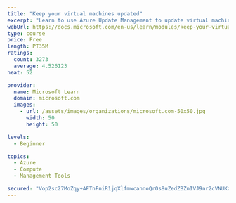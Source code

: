 ```yaml
---
title: "Keep your virtual machines updated"
excerpt: "Learn to use Azure Update Management to update virtual machines, verify agent connectivity, and use Azure Log Analytics in your cloud environment."
webUrl: https://docs.microsoft.com/en-us/learn/modules/keep-your-virtual-machines-updated/
type: course
price: Free
length: PT35M
ratings:
  count: 3273
  average: 4.526123
heat: 52

provider:
  name: Microsoft Learn
  domain: microsoft.com
  images:
    - url: /assets/images/organizations/microsoft.com-50x50.jpg
      width: 50
      height: 50

levels:
  - Beginner

topics:
  - Azure
  - Compute
  - Management Tools

secured: "Vop2sc27MoZqy+AFTnFniR1jqXlfmwcahnoQrOs8uZedZBZnIVJ9nr2cVNUKz88Q2k4pj7jEQpxMslkd6YWvraylzqPUIQ2zPJ/vsJdNQ9GrCIWlVave6JZCoRguVQrsQ0tOYE12ixWZkK1K5JEDY1QU0tkYUmexVipQsa2PmqnDUEkFDjh4ISAU1E1fkHF95GBSBA/q0yg/aMRq5Ymxuwhd4g1N/Q6aEwLT06FFdBZyOW+tuKr7toPC8zzTri/raJyI0kZaYsre3Rz1UvUH77hn6n9KV+Gsr8UwVwGrUYD4dH25sXwh5++yK08Ecmnan2PQxLbeByd+1Uvixrga+V7e1f3FI3KBPz9N84vbOLdrdit0AW2MMu14dpydYwT7qCkPiE2jEsVUXrwnosNx4DRi23z/DMIhWVLTw1QwSo0=;deRW1JUel/OiA51DKM8HNg=="
---
```


